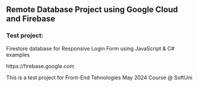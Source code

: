 
## Remote Database Project using Google Cloud and Firebase

### Test project:
<p>Firestore database for Responsive Login Form using JavaScript & C# examples</p>
https://firebase.google.com

This is a test project for Front-End Tehnologies May 2024 Course @ SoftUni
